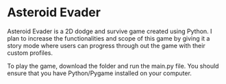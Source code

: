 # Asteroid Evader
Asteroid Evader is a 2D dodge and survive game created using Python. I plan to increase the functionalities and scope of this game by 
giving it a story mode where users can progress through out the game with their custom profiles.

To play the game, download the folder and run the main.py file. You should ensure that you have Python/Pygame installed on your computer.
